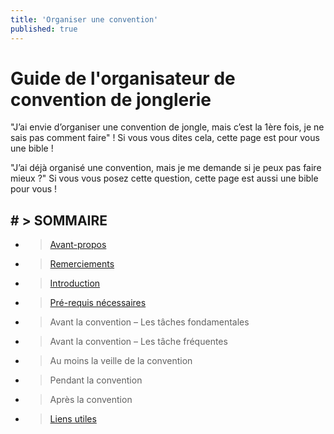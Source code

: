 ```yaml
---
title: 'Organiser une convention'
published: true
---
```


# Guide de l'organisateur de convention de jonglerie

"J’ai envie d’organiser une convention de jongle, mais c’est la 1ère fois, je ne sais pas comment faire" ! Si vous vous dites cela, cette page est pour vous une bible !

"J’ai déjà organisé une convention, mais je me demande si je peux pas faire mieux ?" Si vous vous posez cette question, cette page est aussi une bible pour vous !

## # > SOMMAIRE

* > [Avant-propos]( 	/organiser-une-convention/avant-propos)	
* > [Remerciements]( 	/organiser-une-convention/remerciements)	 	
* > [Introduction]( 	/organiser-une-convention/introduction)	
* > [Pré-requis nécessaires]( 	/organiser-une-convention/pre-requis-necessaires)
* > Avant la convention – Les tâches fondamentales
* > Avant la convention – Les tâche fréquentes
* > Au moins la veille de la convention	
* > Pendant la convention	
* > Après la convention
* > [Liens utiles]( 	/organiser-une-convention/liens-utiles)



